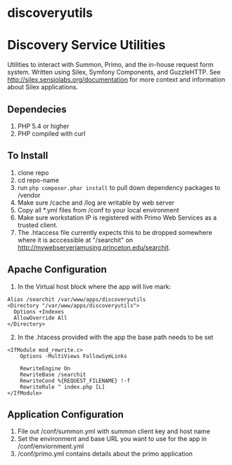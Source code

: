discoveryutils
==============

# Discovery Service Utilities

Utilities to interact with Summon, Primo, and the in-house request form system. Written using Silex, Symfony Components, and GuzzleHTTP. See http://silex.sensiolabs.org/documentation for more context and information about Silex applications. 

## Dependecies
1. PHP 5.4 or higher
2. PHP compiled with curl

## To Install

1. clone repo
2. cd repo-name
3. run ```php composer.phar install``` to pull down dependency packages to /vendor
4. Make sure /cache and /log are writable by web server
5. Copy all *.yml files from /conf to your local environment
6. Make sure workstation IP is registered with Primo Web Services as a trusted client. 
7. The .htaccess file currently expects this to be dropped somewhere where it is acccessible at "/searchit" on http://mywebserveriamusing.princeton.edu/searchit.

## Apache Configuration

1. In the Virtual host block where the app will live mark:
```
Alias /searchit /var/www/apps/discoveryutils
<Directory "/var/www/apps/discoveryutils">
  Options +Indexes
  AllowOverride All
</Directory>
```    
2. In the .htacess provided with the app the base path needs to be set
```
<IfModule mod_rewrite.c>
    Options -MultiViews FollowSymLinks

    RewriteEngine On
    RewriteBase /searchit
    RewriteCond %{REQUEST_FILENAME} !-f
    RewriteRule ^ index.php [L]
</IfModule>
```

## Application Configuration

1. File out /conf/summon.yml with summon client key and host name 
2. Set the environment and base URL you want to use for the app in /conf/enviornment.yml
3. /conf/primo.yml contains details about the primo application

